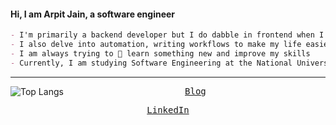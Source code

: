 <h4>Hi, I am Arpit Jain, a software engineer</h4>

```markdown
- I'm primarily a backend developer but I do dabble in frontend when I want to ✨🎊spice up my side projects
- I also delve into automation, writing workflows to make my life easier
- I am always trying to 🌱 learn something new and improve my skills
- Currently, I am studying Software Engineering at the National University of Singapore
```

<hr>


<img src="https://github-readme-stats-antimatter96.vercel.app/api/top-langs/?username=antimatter96&layout=compact&hide_border=false&con_color=58A6FF&text_color=8B949E&bg_color=0D1117&show_icons=true&langs_count=5&cache_seconds=86400&exclude_repo=none&hide=jupyter%20notebook,css" alt="Top Langs" align="left">

<p align="center">
  <samp>
    <a href="https://arpit.space/blog">Blog</a>
  </samp>
</p>
  <p align="center">
    <samp>
    <a href="https://www.linkedin.com/in/mearpitjain/">LinkedIn</a>
  </samp>
</p>


